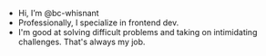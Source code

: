 - Hi, I’m @bc-whisnant
- Professionally, I specialize in frontend dev.
- I'm good at solving difficult problems and taking on intimidating challenges. That's always my job.

<!---
bc-whisnant/bc-whisnant is a ✨ special ✨ repository because its `README.md` (this file) appears on your GitHub profile.
You can click the Preview link to take a look at your changes.
--->
